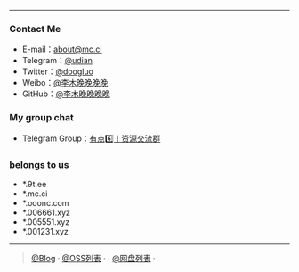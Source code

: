 
--------------------------------------------------------------------
### Contact Me
- E-mail：about@mc.ci
- Telegram：[@udian]([https://t.me/uidian](https://t.me/uidian))
- Twitter：[@doogluo](https://twitter.com/doogluo)
- Weibo：[@李木晚晚晚晚](https://weibo.com/chinazcwl)
- GitHub：[@李木晚晚晚晚](https://github.com/tianunusual)

### My group chat

- Telegram Group：[有点6️⃣丨资源交流群](https://t.me/udian6)


### belongs to us

- *.9t.ee
- *.mc.ci
- *.ooonc.com
- *.006661.xyz
- *.005551.xyz
- *.001231.xyz

---

> [@Blog](https://blog.mc.ci/) ·  [@OSS列表](https://buck.mc.ci) ·  · [@网盘列表](https://drive.mc.ci) · 
